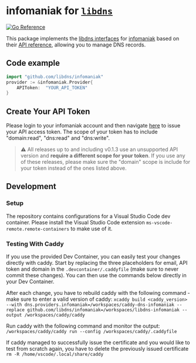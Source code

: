 infomaniak for [`libdns`](https://github.com/libdns/libdns)
=======================

[![Go Reference](https://pkg.go.dev/badge/test.svg)](https://pkg.go.dev/github.com/libdns/infomaniak)

This package implements the [libdns interfaces](https://github.com/libdns/libdns) for [infomaniak](https://infomaniak.com) based on their [API reference](https://developer.infomaniak.com/docs/api/get/2/zones/%7Bzone%7D/records), allowing you to manage DNS records.

## Code example
```go
import "github.com/libdns/infomaniak"
provider := &infomaniak.Provider{
    APIToken:  "YOUR_API_TOKEN"
}
```

## Create Your API Token
Please login to your infomaniak account and then navigate [here](https://manager.infomaniak.com/v3/infomaniak-api) to issue your API access token. The scope of your token has to include "domain:read", "dns:read" and "dns:write".
> :warning: All releases up to and including v0.1.3 use an unsupported API version and **require a different scope for your token**. If you use any of these releases, please make sure the "domain" scope is include for your token instead of the ones listed above.

## Development
### Setup
The repository contains configurations for a Visual Studio Code dev container. Please install the Visual Studio Code extension `ms-vscode-remote.remote-containers` to make use of it.

### Testing With Caddy
If you use the provided Dev Container, you can easily test your changes directly with caddy. Start by replacing the three placeholders for email, API token and domain in the `.devcontainer/.caddyfile` (make sure to never commit these changes). You can then use the commands below directly in your Dev Container.

After each change, you have to rebuild caddy with the following command - make sure to enter a valid version of caddy:
`xcaddy build <caddy_version> --with dns.providers.infomaniak=/workspaces/caddy-dns-infomaniak --replace github.com/libdns/infomaniak=/workspaces/libdns-infomaniak --output /workspaces/caddy/caddy`

Run caddy with the following command and monitor the output:
`/workspaces/caddy/caddy run --config /workspaces/caddy/.caddyfile`

If caddy managed to successfully issue the certificate and you would like to test from scratch again, you have to delete the previously issued certificate
`rm -R /home/vscode/.local/share/caddy`
